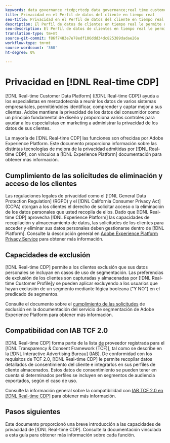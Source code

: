 ```yaml
---
keywords: data governance rtcdp;rtcdp data governance;real time customer data profile data governance;privacy rtcdp;rtcdp privacy
title: Privacidad en el Perfil de datos del cliente en tiempo real
seo-title: Privacidad en el Perfil de datos del cliente en tiempo real
description: El Perfil de datos de clientes en tiempo real le permite optimizar el proceso para mantener las operaciones de datos conformes con las normativas de privacidad.
seo-description: El Perfil de datos de clientes en tiempo real le permite optimizar el proceso para mantener las operaciones de datos conformes con las normativas de privacidad.
translation-type: tm+mt
source-git-commit: f86f7483e7e78edf106ddd34dc825389dadae26a
workflow-type: tm+mt
source-wordcount: '360'
ht-degree: 0%

---
```



# Privacidad en [!DNL Real-time CDP]

[!DNL Real-time Customer Data Platform] ([!DNL Real-time CDP]) ayuda a los especialistas en mercadotecnia a reunir los datos de varios sistemas empresariales, permitiéndoles identificar, comprender y captar mejor a sus clientes. Adobe mantiene la privacidad de los datos del consumidor como un principio fundamental de diseño y proporciona varios controles para ayudar a los especialistas en marketing a administrar la privacidad de los datos de sus clientes.

La mayoría de [!DNL Real-time CDP] las funciones son ofrecidas por Adobe Experience Platform. Este documento proporciona información sobre las distintas tecnologías de mejora de la privacidad admitidas por [!DNL Real-time CDP], con vínculos a [!DNL Experience Platform] documentación para obtener más información.

## Cumplimiento de las solicitudes de eliminación y acceso de los clientes

Las regulaciones legales de privacidad como el [!DNL General Data Protection Regulation] (RGPD) y el [!DNL California Consumer Privacy Act] (CCPA) otorgan a los clientes el derecho de solicitar acceso o la eliminación de los datos personales que usted recopila de ellos. Dado que [!DNL Real-time CDP] aprovecha [!DNL Experience Platform] las capacidades de recopilación y almacenamiento de datos, las solicitudes de los clientes para acceder y eliminar sus datos personales deben gestionarse dentro de [!DNL Platform]. Consulte la descripción general en [Adobe Experience Platform Privacy Service](../../privacy-service/home.md) para obtener más información.

## Capacidades de exclusión

[!DNL Real-time CDP] permite a los clientes exclusión que sus datos personales se incluyan en casos de uso de segmentación. Las preferencias de exclusión de los clientes son capturadas y almacenadas por [!DNL Real-time Customer Profile]y se pueden aplicar excluyendo a los usuarios que hayan exclusión de un segmento mediante lógica booleana (&quot;Y NO&quot;) en el predicado de segmentos.

Consulte el documento sobre el [cumplimiento de las solicitudes](../../segmentation/honoring-opt-outs.md) de exclusión en la documentación del servicio de segmentación de Adobe Experience Platform para obtener más información.

## Compatibilidad con IAB TCF 2.0

[!DNL Real-time CDP] forma parte de la lista [de](https://iabeurope.eu/vendor-list-tcf-v2-0/) proveedor registrada para el [!DNL Transparency & Consent Framework (TCF)], tal como se describe en la [!DNL Interactive Advertising Bureau] (IAB). De conformidad con los requisitos de TCF 2.0, [!DNL Real-time CDP] le permite recopilar datos detallados de consentimiento del cliente e integrarlos en sus perfiles de cliente almacenados. Estos datos de consentimiento se pueden tener en cuenta si determinados perfiles se incluyen en segmentos de audiencia exportados, según el caso de uso.

Consulte la información general sobre la compatibilidad con [IAB TCF 2.0 en [!DNL Real-time CDP]](./iab/overview.md) para obtener más información.

## Pasos siguientes

Este documento proporcionó una breve introducción a las capacidades de privacidad de [!DNL Real-time CDP]. Consulte la documentación vinculada a esta guía para obtener más información sobre cada función.